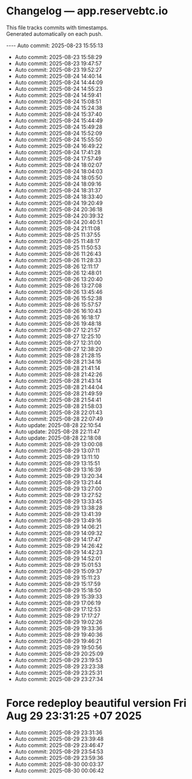 # Changelog — app.reservebtc.io

This file tracks commits with timestamps.  
Generated automatically on each push.

---- Auto commit: 2025-08-23 15:55:13
- Auto commit: 2025-08-23 15:58:29
- Auto commit: 2025-08-23 19:47:57
- Auto commit: 2025-08-23 19:52:27
- Auto commit: 2025-08-24 14:40:14
- Auto commit: 2025-08-24 14:44:09
- Auto commit: 2025-08-24 14:55:23
- Auto commit: 2025-08-24 14:59:41
- Auto commit: 2025-08-24 15:08:51
- Auto commit: 2025-08-24 15:24:38
- Auto commit: 2025-08-24 15:37:40
- Auto commit: 2025-08-24 15:44:49
- Auto commit: 2025-08-24 15:49:28
- Auto commit: 2025-08-24 15:52:09
- Auto commit: 2025-08-24 15:55:50
- Auto commit: 2025-08-24 16:49:22
- Auto commit: 2025-08-24 17:41:28
- Auto commit: 2025-08-24 17:57:49
- Auto commit: 2025-08-24 18:02:07
- Auto commit: 2025-08-24 18:04:03
- Auto commit: 2025-08-24 18:05:50
- Auto commit: 2025-08-24 18:09:16
- Auto commit: 2025-08-24 18:31:37
- Auto commit: 2025-08-24 18:33:40
- Auto commit: 2025-08-24 19:20:49
- Auto commit: 2025-08-24 20:36:18
- Auto commit: 2025-08-24 20:39:32
- Auto commit: 2025-08-24 20:40:51
- Auto commit: 2025-08-24 21:11:08
- Auto commit: 2025-08-25 11:37:55
- Auto commit: 2025-08-25 11:48:17
- Auto commit: 2025-08-25 11:50:53
- Auto commit: 2025-08-26 11:26:43
- Auto commit: 2025-08-26 11:28:33
- Auto commit: 2025-08-26 12:11:17
- Auto commit: 2025-08-26 12:48:01
- Auto commit: 2025-08-26 13:20:40
- Auto commit: 2025-08-26 13:27:08
- Auto commit: 2025-08-26 13:45:46
- Auto commit: 2025-08-26 15:52:38
- Auto commit: 2025-08-26 15:57:57
- Auto commit: 2025-08-26 16:10:43
- Auto commit: 2025-08-26 16:18:17
- Auto commit: 2025-08-26 19:48:18
- Auto commit: 2025-08-27 12:21:57
- Auto commit: 2025-08-27 12:25:10
- Auto commit: 2025-08-27 12:31:00
- Auto commit: 2025-08-27 12:38:20
- Auto commit: 2025-08-28 21:28:15
- Auto commit: 2025-08-28 21:34:16
- Auto commit: 2025-08-28 21:41:14
- Auto commit: 2025-08-28 21:42:26
- Auto commit: 2025-08-28 21:43:14
- Auto commit: 2025-08-28 21:44:04
- Auto commit: 2025-08-28 21:49:59
- Auto commit: 2025-08-28 21:54:41
- Auto commit: 2025-08-28 21:58:03
- Auto commit: 2025-08-28 22:01:43
- Auto commit: 2025-08-28 22:07:49
- Auto update: 2025-08-28 22:10:54
- Auto update: 2025-08-28 22:11:47
- Auto update: 2025-08-28 22:18:08
- Auto commit: 2025-08-29 13:00:08
- Auto commit: 2025-08-29 13:07:11
- Auto commit: 2025-08-29 13:11:10
- Auto commit: 2025-08-29 13:15:51
- Auto commit: 2025-08-29 13:16:39
- Auto commit: 2025-08-29 13:20:34
- Auto commit: 2025-08-29 13:21:44
- Auto commit: 2025-08-29 13:27:00
- Auto commit: 2025-08-29 13:27:52
- Auto commit: 2025-08-29 13:33:45
- Auto commit: 2025-08-29 13:38:28
- Auto commit: 2025-08-29 13:41:39
- Auto commit: 2025-08-29 13:49:16
- Auto commit: 2025-08-29 14:06:21
- Auto commit: 2025-08-29 14:09:32
- Auto commit: 2025-08-29 14:17:47
- Auto commit: 2025-08-29 14:26:42
- Auto commit: 2025-08-29 14:42:23
- Auto commit: 2025-08-29 14:52:01
- Auto commit: 2025-08-29 15:01:53
- Auto commit: 2025-08-29 15:09:37
- Auto commit: 2025-08-29 15:11:23
- Auto commit: 2025-08-29 15:17:59
- Auto commit: 2025-08-29 15:18:50
- Auto commit: 2025-08-29 15:39:33
- Auto commit: 2025-08-29 17:06:19
- Auto commit: 2025-08-29 17:12:53
- Auto commit: 2025-08-29 17:17:27
- Auto commit: 2025-08-29 19:02:26
- Auto commit: 2025-08-29 19:33:36
- Auto commit: 2025-08-29 19:40:36
- Auto commit: 2025-08-29 19:46:21
- Auto commit: 2025-08-29 19:50:56
- Auto commit: 2025-08-29 20:25:09
- Auto commit: 2025-08-29 23:19:53
- Auto commit: 2025-08-29 23:23:38
- Auto commit: 2025-08-29 23:25:31
- Auto commit: 2025-08-29 23:27:34
# Force redeploy beautiful version Fri Aug 29 23:31:25 +07 2025
- Auto commit: 2025-08-29 23:31:36
- Auto commit: 2025-08-29 23:39:48
- Auto commit: 2025-08-29 23:46:47
- Auto commit: 2025-08-29 23:54:53
- Auto commit: 2025-08-29 23:59:36
- Auto commit: 2025-08-30 00:03:37
- Auto commit: 2025-08-30 00:06:42
